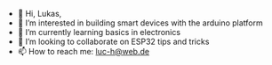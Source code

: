 - 👋 Hi, Lukas,
- 👀 I’m interested in building smart devices with the arduino platform
- 🌱 I’m currently learning basics in electronics
- 💞️ I’m looking to collaborate on ESP32 tips and tricks
- 📫 How to reach me: luc-h@web.de

<!---
luc-h77/luc-h77 is a ✨ special ✨ repository because its `README.md` (this file) appears on your GitHub profile.
You can click the Preview link to take a look at your changes.
--->
